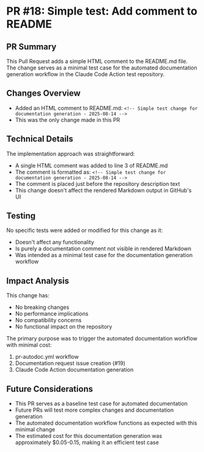 # PR #18: Simple test: Add comment to README

## PR Summary
This Pull Request adds a simple HTML comment to the README.md file. The change serves as a minimal test case for the automated documentation generation workflow in the Claude Code Action test repository.

## Changes Overview
- Added an HTML comment to README.md: `<!-- Simple test change for documentation generation - 2025-08-14 -->`
- This was the only change made in this PR

## Technical Details
The implementation approach was straightforward:
- A single HTML comment was added to line 3 of README.md
- The comment is formatted as: `<!-- Simple test change for documentation generation - 2025-08-14 -->`
- The comment is placed just before the repository description text
- This change doesn't affect the rendered Markdown output in GitHub's UI

## Testing
No specific tests were added or modified for this change as it:
- Doesn't affect any functionality
- Is purely a documentation comment not visible in rendered Markdown
- Was intended as a minimal test case for the documentation generation workflow

## Impact Analysis
This change has:
- No breaking changes
- No performance implications
- No compatibility concerns
- No functional impact on the repository

The primary purpose was to trigger the automated documentation workflow with minimal cost:
1. pr-autodoc.yml workflow
2. Documentation request issue creation (#19)
3. Claude Code Action documentation generation

## Future Considerations
- This PR serves as a baseline test case for automated documentation
- Future PRs will test more complex changes and documentation generation
- The automated documentation workflow functions as expected with this minimal change
- The estimated cost for this documentation generation was approximately $0.05-0.15, making it an efficient test case